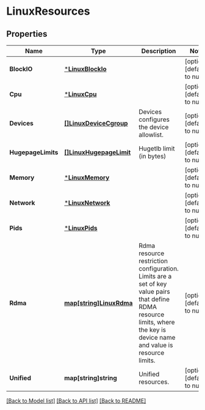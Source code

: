 # LinuxResources

## Properties
Name | Type | Description | Notes
------------ | ------------- | ------------- | -------------
**BlockIO** | [***LinuxBlockIo**](LinuxBlockIO.md) |  | [optional] [default to null]
**Cpu** | [***LinuxCpu**](LinuxCPU.md) |  | [optional] [default to null]
**Devices** | [**[]LinuxDeviceCgroup**](LinuxDeviceCgroup.md) | Devices configures the device allowlist. | [optional] [default to null]
**HugepageLimits** | [**[]LinuxHugepageLimit**](LinuxHugepageLimit.md) | Hugetlb limit (in bytes) | [optional] [default to null]
**Memory** | [***LinuxMemory**](LinuxMemory.md) |  | [optional] [default to null]
**Network** | [***LinuxNetwork**](LinuxNetwork.md) |  | [optional] [default to null]
**Pids** | [***LinuxPids**](LinuxPids.md) |  | [optional] [default to null]
**Rdma** | [**map[string]LinuxRdma**](LinuxRdma.md) | Rdma resource restriction configuration. Limits are a set of key value pairs that define RDMA resource limits, where the key is device name and value is resource limits. | [optional] [default to null]
**Unified** | **map[string]string** | Unified resources. | [optional] [default to null]

[[Back to Model list]](../README.md#documentation-for-models) [[Back to API list]](../README.md#documentation-for-api-endpoints) [[Back to README]](../README.md)


